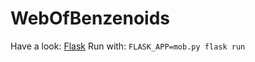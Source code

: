 # WebOfBenzenoids
Have a look: [Flask](http://flask.pocoo.org/docs/0.12/quickstart/#a-minimal-application)
Run with: ```FLASK_APP=mob.py flask run```
	
